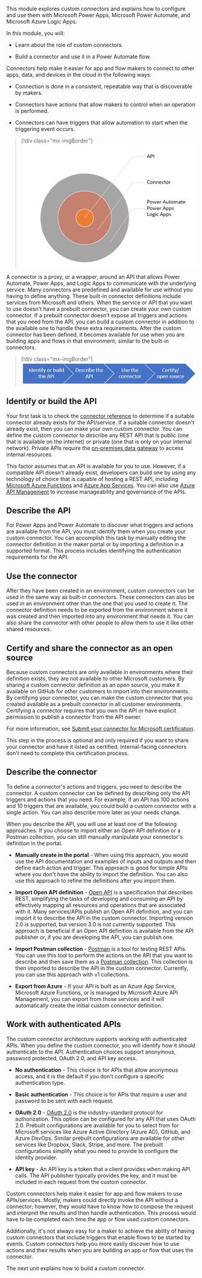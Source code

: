 This module explores custom connectors and explains how to configure and use them with Microsoft Power Apps, Microsoft Power Automate, and Microsoft Azure Logic Apps.

In this module, you will:

- Learn about the role of custom connectors.

- Build a connector and use it in a Power Automate flow.

Connectors help make it easier for app and flow makers to connect to other apps, data, and devices in the cloud in the following ways:

- Connection is done in a consistent, repeatable way that is discoverable by makers.

- Connectors have actions that allow makers to control when an operation is performed.

- Connectors can have triggers that allow automation to start when the triggering event occurs.

> [!div class="mx-imgBorder"]
> [![Diagram with API at the center, surrounded by connector and then Power Automate, Power Apps, and Logic Apps.](../media/target.png)](../media/target.png#lightbox)

A connector is a proxy, or a wrapper, around an API that allows Power Automate, Power Apps, and Logic Apps to communicate with the underlying service. Many connectors are predefined and available for use without you having to define anything. These built-in connector definitions include services from Microsoft and others. When the service or API that you want to use doesn't have a prebuilt connector, you can create your own custom connector. If a prebuilt connector doesn't expose all triggers and actions that you need from the API, you can build a custom connector in addition to the available one to handle these extra requirements. After the custom connector has been defined, it becomes available for use when you are building apps and flows in that environment, similar to the built-in connectors.

> [!div class="mx-imgBorder"]
> [![High-level process is Identify or build API, Describe API, Use connector, and Certify open source.](../media/process.png)](../media/process.png#lightbox)

## Identify or build the API

Your first task is to check the [connector reference](https://docs.microsoft.com/connectors/connector-reference/?azure-portal=true) to determine if a suitable connector already exists for the API/service. If a suitable connector doesn't already exist, then you can make your own custom connector. You can define the custom connector to describe any REST API that is public (one that is available on the internet) or private (one that is only on your internal network). Private APIs require the [on-premises data gateway](https://docs.microsoft.com/power-automate/gateway-reference/?azure-portal=true) to access internal resources.

This factor assumes that an API is available for you to use. However, if a compatible API doesn't already exist, developers can build one by using any technology of choice that is capable of hosting a REST API, including [Microsoft Azure Functions](https://azure.microsoft.com/services/functions/?azure-portal=true) and [Azure App Services](https://azure.microsoft.com/services/app-service/api/?azure-portal=true). You can also use [Azure API Management](https://aka.ms/apimrocks/?azure-portal=true) to increase manageability and governance of the APIs.

## Describe the API

For Power Apps and Power Automate to discover what triggers and actions are available from the API, you must identify them when you create your custom connector. You can accomplish this task by manually editing the connector definition in the maker portal or by importing a definition in a supported format. This process includes identifying the authentication requirements for the API.

## Use the connector

After they have been created in an environment, custom connectors can be used in the same way as built-in connectors. These connectors can also be used in an environment other than the one that you used to create it. The connector definition needs to be exported from the environment where it was created and then imported into any environment that needs it. You can also share the connector with other people to allow them to use it like other shared resources.

## Certify and share the connector as an open source

Because custom connectors are only available in environments where their definition exists, they are not available to other Microsoft customers. By sharing a custom connector definition as an open source, you make it available on GitHub for other customers to import into their environments. By certifying your connector, you can make the custom connector that you created available as a prebuilt connector in all customer environments. Certifying a connector requires that you own the API or have explicit permission to publish a connector from the API owner.

For more information, see [Submit your connector for Microsoft certification](https://docs.microsoft.com/connectors/custom-connectors/submit-certification/?azure-portal=true).

This step in the process is optional and only required if you want to share your connector and have it listed as certified. Internal-facing connectors don't need to complete this certification process.

## Describe the connector

To define a connector's actions and triggers, you need to describe the connector. A custom connector can be defined by describing only the API triggers and actions that you need. For example, if an API has 100 actions and 10 triggers that are available, you could build a custom connector with a single action. You can also describe more later as your needs change.

When you describe the API, you will use at least one of the following approaches. If you choose to import either an Open API definition or a Postman collection, you can still manually manipulate your connector's definition in the portal.

- **Manually create in the portal** - When using this approach, you would use the API documentation and examples of inputs and outputs and then define each action and trigger. This approach is good for simple APIs where you don't have the ability to import the definition. You can also use this approach to refine the definitions after you import them.

- **Import Open API definition** - [Open API](https://swagger.io/resources/open-api/?azure-portal=true) is a specification that describes REST, simplifying the tasks of developing and consuming an API by effectively mapping all resources and operations that are associated with it. Many services/APIs publish an Open API definition, and you can import it to describe the API in the custom connector. Importing version 2.0 is supported, but version 3.0 is not currently supported. This approach is beneficial if an Open API definition is available from the API publisher or, if you are developing the API, you can publish one.

- **Import Postman collection** - [Postman](https://www.postman.com/downloads/?azure-portal=true) is a tool for testing REST APIs. You can use this tool to perform the actions on the API that you want to describe and then save them as a [Postman collection](https://docs.microsoft.com/connectors/custom-connectors/create-postman-collection/?azure-portal=true). This collection is then imported to describe the API in the custom connector. Currently, you can use this approach with v1 collections.

- **Export from Azure** - If your API is built as an Azure App Service, Microsoft Azure Functions, or is managed by Microsoft Azure API Management, you can export from those services and it will automatically create the initial custom connector definition.

## Work with authenticated APIs

The custom connector architecture supports working with authenticated APIs. When you define the custom connector, you will identify how it should authenticate to the API. Authentication choices support anonymous, password protected, OAuth 2.0, and API key access.

- **No authentication** - This choice is for APIs that allow anonymous access, and it is the default if you don't configure a specific authentication type.

- **Basic authentication** - This choice is for APIs that require a user and password to be sent with each request.

- **OAuth 2.0** - [OAuth 2.0](https://oauth.net/2/?azure-portal=true) is the industry-standard protocol for authorization. This option can be configured for any API that uses OAuth 2.0. Prebuilt configurations are available for you to select from for Microsoft services like Azure Active Directory (Azure AD), GitHub, and Azure DevOps. Similar prebuilt configurations are available for other services like Dropbox, Slack, Stripe, and more. The prebuilt configurations simplify what you need to provide to configure the identity provider.

- **API key** - An API key is a token that a client provides when making API calls. The API publisher typically provides the key, and it must be included in each request from the custom connector.

Custom connectors help make it easier for app and flow makers to use APIs/services. Mostly, makers could directly invoke the API without a connector; however, they would have to know how to compose the request and interpret the results and then handle authentication. This process would have to be completed each time the app or flow used custom connectors.

Additionally, it's not always easy for a maker to achieve the ability of having custom connectors that include triggers that enable flows to be started by events. Custom connectors help you more easily discover how to use actions and their results when you are building an app or flow that uses the connector.

The next unit explains how to build a custom connector.
